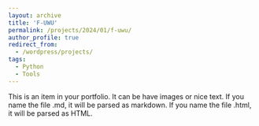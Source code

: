 ```yaml
---
layout: archive
title: 'F-UWU'
permalink: /projects/2024/01/f-uwu/
author_profile: true
redirect_from:
  - /wordpress/projects/
tags:
  - Python
  - Tools
---
```


This is an item in your portfolio. It can be have images or nice text. If you name the file .md, it will be parsed as markdown. If you name the file .html, it will be parsed as HTML.
